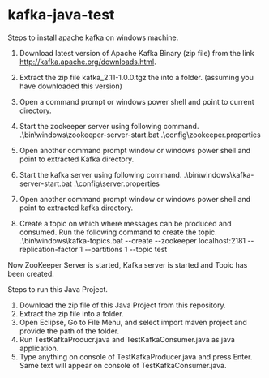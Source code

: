 # kafka-java-test

Steps to install apache kafka on windows machine.

1. Download latest version of Apache Kafka Binary (zip file) from the link http://kafka.apache.org/downloads.html.
2. Extract the zip file kafka_2.11-1.0.0.tgz the into a folder. (assuming you have downloaded this version)
3. Open a command prompt or windows power shell and point to current directory.
4. Start the zookeeper server using following command.
    .\bin\windows\zookeeper-server-start.bat .\config\zookeeper.properties
    
5. Open another command prompt window or windows power shell and point to extracted Kafka directory.
6. Start the kafka server using following command.
    .\bin\windows\kafka-server-start.bat .\config\server.properties
7. Open another command prompt window or windows power shell and point to extracted kafka directory.
8. Create a topic on which where messages can be produced and consumed. Run the following command to create the topic.
   .\bin\windows\kafka-topics.bat --create --zookeeper localhost:2181 --replication-factor 1 --partitions 1 --topic test

Now ZooKeeper Server is started, Kafka server is started and Topic has been created.

Steps to run this Java Project.

1. Download the zip file of this Java Project from this repository.
2. Extract the zip file into a folder.
3. Open Eclipse, Go to File Menu, and select import maven project and provide the path of the folder.
4. Run TestKafkaProducr.java and TestKafkaConsumer.java as java application.
5. Type anything on console of TestKafkaProducer.java and press Enter. Same text will appear on console of TestKafkaConsumer.java.
